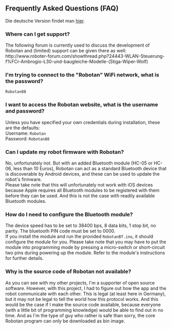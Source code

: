 <H2>Frequently Asked Questions (FAQ)</H2>
Die deutsche Version findet man <A HREF="FAQ_de.md">hier</A>.
<H3>Where can I get support?</H3>
The following forum is currently used to discuss the development of Robotan and (limited) support can be given there as well:<BR>
  http://www.roboter-forum.com/showthread.php?24443-WLAN-Steuerung-f%FCr-Ambrogio-L30-und-baugleiche-Modelle-(Stiga-Wiper-Wolf)
<H3>I'm trying to connect to the "Robotan" WiFi network, what is the password?</H3>
  <code>Robotan88</code>
<H3>I want to access the Robotan website, what is the username and password?</H3>  
Unless you have specified your own credentials during installation, these are the defaults:  <BR>
Username: <code>Robotan</code>  <BR>
Password: <code>Robotan88</code>
<H3>Can I update my robot firmware with Robotan?</H3>
No, unfortunately not. But with an added Bluetooth module (HC-05 or HC-06, less than 10 Euros), Robotan can act as a standard Bluetooth device that is discoverable by Android devices, and these can be used to update the robot's firmware.<BR>
Please take note that this will unfortunately not work with iOS devices because Apple requires all Bluetooth modules to be registered with them before they can be used. And this is not the case with readily available Bluetooth modules.
<H3>How do I need to configure the Bluetooth module?</H3>
The device speed has to be set to 38400 bps, 8 data bits, 1 stop bit, no parity. The bluetooth PIN code must be set to 0000.<BR>
If you install the module and run the provided <code>RobotanBT.ino</code>, it should configure the module for you. Please take note that you may have to put the module into programming mode by pressing a micro-switch or short-circuit two pins during powering up the module. Refer to the module's instructions for further details.
<H3>Why is the source code of Robotan not available?</H3>
As you can see with my other projects, I'm a supporter of open source software. However, with this project, I had to figure out how the app and the robot communicate with each other. This is legal (at least here in Germany), but it may not be legal to tell the world how this protocol works. And this would be the case if I make the source code available, because everyone (with a little bit of programming knowledge) would be able to find out in no time. And as I'm the type of guy who rather is safe than sorry, the core Robotan program can only be downloaded as bin image.

